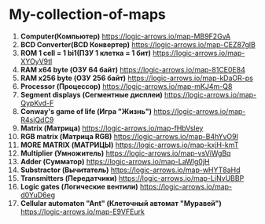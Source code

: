 # My-collection-of-maps
1. **Computer(Компьютер)** https://logic-arrows.io/map-MB9F2GvA
2. **BCD Converter(BCD Конвертер)** https://logic-arrows.io/map-CEZ87glB
3. **ROM 1 cell = 1 bi1(ПЗУ 1 клетка = 1 бит)** https://logic-arrows.io/map-XYOyV9tl
4. **RAM x64 byte (ОЗУ 64 байт)** https://logic-arrows.io/map-81CE0E84
5. **RAM x256 byte (ОЗУ 256 байт)**  https://logic-arrows.io/map-kDaOR-ps
6. **Processor (Процессор)** https://logic-arrows.io/map-mKJ4m-Q8
7. **Segment displays (Сегментные дисплеи)** https://logic-arrows.io/map-QypKvd-F
8. **Conway's game of life (Игра "Жизнь")** https://logic-arrows.io/map-R4siQdC9
9. **Matrix (Матрица)** https://logic-arrows.io/map-fHbVsley
10. **RGB matrix (Матрица RGB)** https://logic-arrows.io/map-B4hYvO9I
11. **MORE MATRIX (МАТРИЦЫ)** https://logic-arrows.io/map-kxjH-kmT
12. **Multiplier (Умножитель)** https://logic-arrows.io/map-vsViWgBq
13. **Adder (Сумматор)** https://logic-arrows.io/map-LaWlg0jH
14. **Substractor (Вычитатель)** https://logic-arrows.io/map-wHYT8aHd
15. **Transmitters (Передатчики)** https://logic-arrows.io/map-LiNvUBBP
16. **Logic gates (Логические вентили)** https://logic-arrows.io/map-d0YuD6eg
17. **Cellular automaton "Ant" (Клеточный автомат "Муравей")** https://logic-arrows.io/map-E9VFEurk
